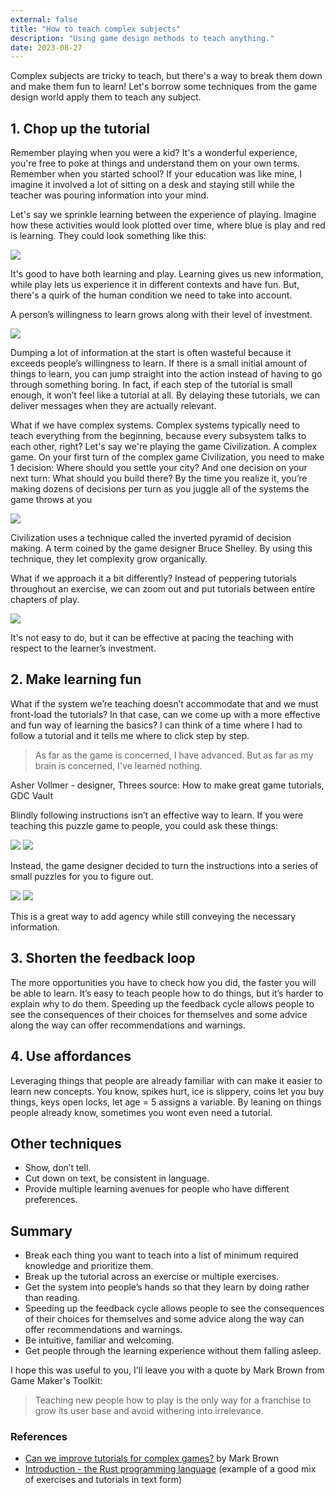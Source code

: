 ```yaml
---
external: false
title: "How to teach complex subjects"
description: "Using game design methods to teach anything."
date: 2023-08-27
---
```


Complex subjects are tricky to teach, but there's a way to break them down and make them fun to learn! Let's borrow some techniques from the game design world apply them to teach any subject.

## 1. Chop up the tutorial

Remember playing when you were a kid? It's a wonderful experience, you're free to poke at things and understand them on your own terms. Remember when you started school? If your education was like mine, I imagine it involved a lot of sitting on a desk and staying still while the teacher was pouring information into your mind.

Let's say we sprinkle learning between the experience of playing. Imagine how these activities would look plotted over time, where blue is play and red is learning. They could look something like this:

![](/images/how-to-teach-complex-subjects/split-tutorial.png)

It's good to have both learning and play. Learning gives us new information, while play lets us experience it in different contexts and have fun. But, there's a quirk of the human condition we need to take into account.

A person’s willingness to learn grows along with their level of investment.

![](/images/how-to-teach-complex-subjects/willingness.png)

Dumping a lot of information at the start is often wasteful because it exceeds people’s willingness to learn. If there is a small initial amount of things to learn, you can jump straight into the action instead of having to go through something boring. In fact, if each step of the tutorial is small enough, it won’t feel like a tutorial at all. By delaying these tutorials, we can deliver messages when they are actually relevant.

What if we have complex systems. Complex systems typically need to teach everything from the beginning, because every subsystem talks to each other, right? Let's say we're playing the game Civilization. A complex game. On your first turn of the complex game Civilization, you need to make 1 decision: Where should you settle your city? And one decision on your next turn: What should you build there? By the time you realize it, you’re making dozens of decisions per turn as you juggle all of the systems the game throws at you

![](/images/how-to-teach-complex-subjects/pyramid-graph.png)

Civilization uses a technique called the inverted pyramid of decision making. A term coined by the game designer Bruce Shelley. By using this technique, they let complexity grow organically.

What if we approach it a bit differently? Instead of peppering tutorials throughout an exercise, we can zoom out and put tutorials between entire chapters of play.

![](/images/how-to-teach-complex-subjects/small-tutorials.png)

It's not easy to do, but it can be effective at pacing the teaching with respect to the learner’s investment.

## 2. Make learning fun

What if the system we’re teaching doesn’t accommodate that and we must front-load the tutorials? In that case, can we come up with a more effective and fun way of learning the basics? I can think of a time where I had to follow a tutorial and it tells me where to click step by step.

> As far as the game is concerned, I have advanced. But as far as my brain is concerned, I've learned nothing.

Asher Vollmer - designer, Threes
source: How to make great game tutorials, GDC Vault

Blindly following instructions isn’t an effective way to learn. If you were teaching this puzzle game to people, you could ask these things:

![](/images/how-to-teach-complex-subjects/g1.png)
![](/images/how-to-teach-complex-subjects/g2.png)

Instead, the game designer decided to turn the instructions into a series of small puzzles for you to figure out.

![](/images/how-to-teach-complex-subjects/g3.png)
![](/images/how-to-teach-complex-subjects/g4.png)

This is a great way to add agency while still conveying the necessary information.

## 3. Shorten the feedback loop

The more opportunities you have to check how you did, the faster you will be able to learn. It’s easy to teach people how to do things, but it’s harder to explain why to do them. Speeding up the feedback cycle allows people to see the consequences of their choices for themselves and some advice along the way can offer recommendations and warnings.

## 4. Use affordances

Leveraging things that people are already familiar with can make it easier to learn new concepts. You know, spikes hurt, ice is slippery, coins let you buy things, keys open locks, let age = 5 assigns a variable. By leaning on things people already know, sometimes you wont even need a tutorial.

## Other techniques

- Show, don’t tell.
- Cut down on text, be consistent in language.
- Provide multiple learning avenues for people who have different preferences.

## Summary

- Break each thing you want to teach into a list of minimum required knowledge and prioritize them.
- Break up the tutorial across an exercise or multiple exercises.
- Get the system into people’s hands so that they learn by doing rather than reading.
- Speeding up the feedback cycle allows people to see the consequences of their choices for themselves and some advice along the way can offer recommendations and warnings.
- Be intuitive, familiar and welcoming.
- Get people through the learning experience without them falling asleep.

I hope this was useful to you, I'll leave you with a quote by Mark Brown from Game Maker's Toolkit:

> Teaching new people how to play is the only way for a franchise to grow its user base and avoid withering into irrelevance.

### References

- [Can we improve tutorials for complex games?](https://youtu.be/-GV814cWiAw) by Mark Brown
- [Introduction - the Rust programming language](https://doc.rust-lang.org/book/ch00-00-introduction.html) (example of a good mix of exercises and tutorials in text form)
